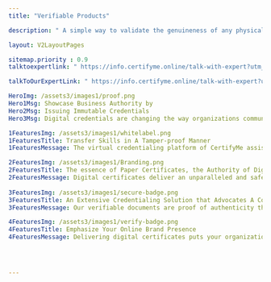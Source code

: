 ```yaml
---
title: "Verifiable Products"

description: " A simple way to validate the genuineness of any physical product with a multi-level verification option."

layout: V2LayoutPages

sitemap.priority : 0.9
talktoexpertlink: " https://info.certifyme.online/talk-with-expert?utm_source=proof-of-authenticity&utm_medium=hero&utm_campaign=Talk+to+the+expert"

talkToOurExpertLink: " https://info.certifyme.online/talk-with-expert?utm_source=proof-of-authenticity&utm_medium=review&utm_campaign=Talk+to+our+expert"

HeroImg: /assets3/images1/proof.png
Hero1Msg: Showcase Business Authority by 
Hero2Msg: Issuing Immutable Credentials
Hero3Msg: Digital credentials are changing the way organizations communicate with candidates and employees. They are ‘badges of honor’ that widen the path of career opportunities and offer a sense of authenticity. 

1FeaturesImg: /assets3/images1/whitelabel.png
1FeaturesTitle: Transfer Skills in A Tamper-proof Manner
1FeaturesMessage: The virtual credentialing platform of CertifyMe assists training providers, educational institutions, and financial organizations to keep track of their documents' safety. The ‘seal of approval’ you offer to students and employees holds the power to kick-start their careers. 

2FeaturesImg: /assets3/images1/Branding.png
2FeaturesTitle: The essence of Paper Certificates, the Authority of Digital Platforms
2FeaturesMessage: Digital certificates deliver an unparalleled and safe rebranding experience that generates revenue, increases visibility, and encourages uninterrupted learning. You can easily turn digital credentials into paper format simply by printing them.
 
3FeaturesImg: /assets3/images1/secure-badge.png
3FeaturesTitle: An Extensive Credentialing Solution that Advocates A Compelling Brand Image
3FeaturesMessage: Our verifiable documents are proof of authenticity that rightly reflects the nonparticipation of third-party platforms. A collaboration with CertifyMe allows you to personalize the certificate and badge designs. Scanning the QR code on the certificate uncovers the details of issuing.

4FeaturesImg: /assets3/images1/verify-badge.png
4FeaturesTitle: Emphasize Your Online Brand Presence 
4FeaturesMessage: Delivering digital certificates puts your organization in the best light. It equally benefits certificate holders by unlocking associated skills with a badge or credential. Be a member of the expanding credentialing network to boost your business reputation. Protect your brand from certificate piracy and deception. <br>CertifyMe securely enables enterprises to scale global credentialing programs for data protection and security. Get in touch with us!




---
```

